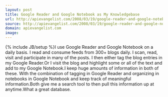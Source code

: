 ```yaml
---
layout: post
title: Google Reader and Google Notebook as My Knowledgebase
url: http://apievangelist.com/2008/03/19/google-reader-and-google-notebook-as-my-knowledgebase/
source: http://apievangelist.com/2008/03/19/google-reader-and-google-notebook-as-my-knowledgebase/
domain: apievangelist.com
image: 
---
```

{% include JB/setup %}I use Google Reader and Google Notebook on a daily basis.  I read and consume feeds from 300+ blogs daily.  I scan, read, visit and participate in many of the posts. I then either tag the blog entries in my Google Reader.Or I visit the blog and highlight some or all of the text and add to my Google Notebook.I keep huge amounts of information in both of these. With the combination of tagging in Google Reader and organizing in notebooks in Google Notebook and keep track of meaningful information.Both give me a search tool to then pull this information up at anytime.What a great database.
